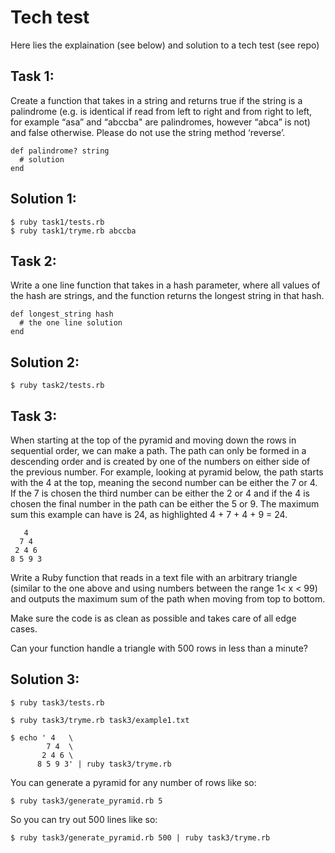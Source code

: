 # Tech test

Here lies the explaination (see below) and solution to a tech test (see repo)

## Task 1:

Create a function that takes in a string and returns true if the string is a palindrome (e.g. is
identical if read from left to right and from right to left, for example “asa” and “abccba" are
palindromes, however “abca” is not) and false otherwise. Please do not use the string
method ‘reverse’.

    def palindrome? string
      # solution
    end

## Solution 1:

    $ ruby task1/tests.rb
    $ ruby task1/tryme.rb abccba

## Task 2:

Write a one line function that takes in a hash parameter, where all values of the hash are
strings, and the function returns the longest string in that hash.

    def longest_string hash
      # the one line solution
    end

## Solution 2:

    $ ruby task2/tests.rb

## Task 3:

When starting at the top of the pyramid and moving down the rows in sequential order, we
can make a path. The path can only be formed in a descending order and is created by
one of the numbers on either side of the previous number. For example, looking at
pyramid below, the path starts with the 4 at the top, meaning the second number can be
either the 7 or 4. If the 7 is chosen the third number can be either the 2 or 4 and if the 4 is
chosen the final number in the path can be either the 5 or 9. The maximum sum this
example can have is 24, as highlighted 4 + 7 + 4 + 9 = 24.

```
   4
  7 4
 2 4 6
8 5 9 3
```

Write a Ruby function that reads in a text file with an arbitrary triangle (similar to the one
above and using numbers between the range 1< x < 99) and outputs the maximum sum of
the path when moving from top to bottom.

Make sure the code is as clean as possible and takes care of all edge cases.

Can your function handle a triangle with 500 rows in less than a minute?

## Solution 3:

    $ ruby task3/tests.rb

    $ ruby task3/tryme.rb task3/example1.txt

    $ echo ' 4   \
            7 4  \
           2 4 6 \
          8 5 9 3' | ruby task3/tryme.rb

You can generate a pyramid for any number of rows like so:

	$ ruby task3/generate_pyramid.rb 5

So you can try out 500 lines like so:

	$ ruby task3/generate_pyramid.rb 500 | ruby task3/tryme.rb 

